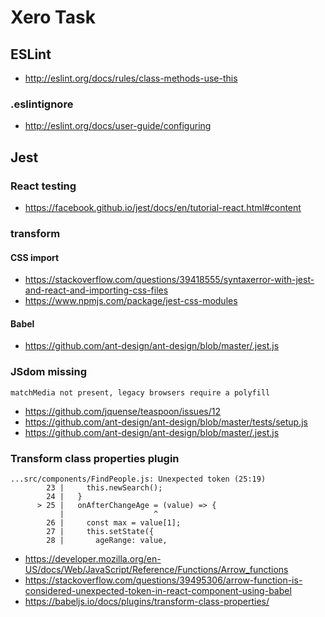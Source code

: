 # Xero Task

## ESLint
 - http://eslint.org/docs/rules/class-methods-use-this

### .eslintignore
 - http://eslint.org/docs/user-guide/configuring

## Jest
### React testing
 - https://facebook.github.io/jest/docs/en/tutorial-react.html#content
### transform
#### CSS import
 - https://stackoverflow.com/questions/39418555/syntaxerror-with-jest-and-react-and-importing-css-files
 - https://www.npmjs.com/package/jest-css-modules
#### Babel
 - https://github.com/ant-design/ant-design/blob/master/.jest.js
### JSdom missing
```
matchMedia not present, legacy browsers require a polyfill
```
 - https://github.com/jquense/teaspoon/issues/12
 - https://github.com/ant-design/ant-design/blob/master/tests/setup.js
 - https://github.com/ant-design/ant-design/blob/master/.jest.js

### Transform class properties plugin
```
...src/components/FindPeople.js: Unexpected token (25:19)
        23 |     this.newSearch();
        24 |   }
      > 25 |   onAfterChangeAge = (value) => {
           |                    ^
        26 |     const max = value[1];
        27 |     this.setState({
        28 |       ageRange: value,
```
 - https://developer.mozilla.org/en-US/docs/Web/JavaScript/Reference/Functions/Arrow_functions
 - https://stackoverflow.com/questions/39495306/arrow-function-is-considered-unexpected-token-in-react-component-using-babel
 - https://babeljs.io/docs/plugins/transform-class-properties/
